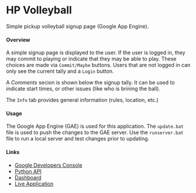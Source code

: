 # HP Volleyball

Simple pickup volleyball signup page (Google App Engine).

#### Overview

A simple signup page is displayed to the user.  If the user is logged in,
they may commit to playing or indicate that they may be able to play.
These choices are made via `Commit/Maybe` buttons. Users that are not 
logged in can only see the current tally and a `Login` button.

A *Comments* secion is shown below the signup tally.  It can be used to
indicate start times, or other issues (like who is brining the ball).

The `Info` tab provides general information (rules, location, etc.)

#### Usage

The Google App Engine (GAE) is used for this application.  The `update.bat`
file is used to push the changes to the GAE server.  Use the `runserver.bat`
file to run a local server and test changes prior to updating.

#### Links

* [Google Developers Console](https://console.developers.google.com/iam-admin/projects)
* [Python API](https://cloud.google.com/appengine/docs/python/)
* [Dashboard](https://console.cloud.google.com/appengine?src=ac&project=hpvball&serviceId=default&duration=PT1H)
* [Live Application](http://hpvball.appspot.com)



